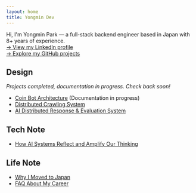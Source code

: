 ```yaml
---
layout: home
title: Yongmin Dev
---
```


Hi, I'm Yongmin Park — a full-stack backend engineer based in Japan with 8+ years of experience.  
[→ View my LinkedIn profile](https://www.linkedin.com/in/yongmin-park-7156181a0/)  
[→ Explore my GitHub projects](https://github.com/pym505)

## Design
*Projects completed, documentation in progress. Check back soon!*
- [Coin Bot Architecture](./design/coin-bot) (Documentation in progress)
- [Distributed Crawling System](./design/decentralized-crawling) 
- [AI Distributed Response & Evaluation System](./design/ai-evaluation-system)

## Tech Note
- [How AI Systems Reflect and Amplify Our Thinking](./tech-note/AI_Amplification_Ideological_Reinforcement)

## Life Note
- [Why I Moved to Japan](./life-note/Why-I-Moved-to-Japan)
- [FAQ About My Career](./life-note/FAQ-About-My-Career)
